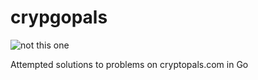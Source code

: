 # crypgopals

<img src="http://i.imgur.com/e2vBGDq.jpg" title="not this one" />

Attempted solutions to problems on cryptopals.com in Go
